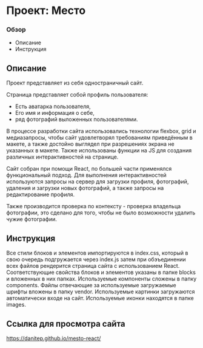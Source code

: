 # Проект: Место

### Обзор
* Описание
* Инструкция

## Описание
Проект представляет из себя одностраничный сайт.

Страница представляет собой профиль пользователя:
* Есть аватарка пользователя, 
* Его имя и информация о себе, 
* ряд фотографий выложенных пользователями.

В процессе разработки сайта использовались технологии flexbox, grid и медиазапросы,
чтобы сайт удовлетворял требованиям приведённым в макете,
а также достойно выглядел при разрешениях экрана не указанных в макете.
Также использованы функции на JS для создания различных интерактивностей на странице.

Сайт собран при помощи React, по большей части применялся функциональный подход.
Для выполнения интерактивностей используются запросы на сервер для загрузки
профиля, фотографий, удаления и загрузки новых фотографий, а также запросы
на редактирование профиля.

Также производится проверка по контексту - проверка владельца фотографии,
это сделано для того, чтобы не было возможности удалить чужие фотографии.

## Инструкция
Все стили блоков и элементов импортируются в index.css, который в свою очередь подгружается 
через index.js затем при обэъединении всех файлов рендерится страница сайта с использованием React.
Соответствующие свойства блоков и элементов указаны в папке blocks и вложенных в них папках.
Используемые компоненты сложены в папку components.
Файлы отвечающие за используемые загружаемые шрифты вложены в папку vendor.
Используемые картинки загружаются автоматически входе на сайт.
Используемые иконки находятся в папке images.


## Ссылка для просмотра сайта
https://danitep.github.io/mesto-react/